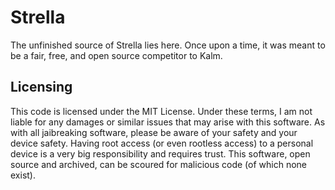 # Strella

The unfinished source of Strella lies here. Once upon a time, it was meant to be a fair, free, and open source competitor to Kalm.

## Licensing

This code is licensed under the MIT License. Under these terms, I am not liable for any damages or similar issues that may arise with this software. As with all jaibreaking software, please be aware of your safety and your device safety. Having root access (or even rootless access) to a personal device is a very big responsibility and requires trust. This software, open source and archived, can be scoured for malicious code (of which none exist).
